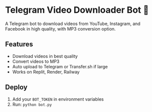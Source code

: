 # Telegram Video Downloader Bot 🎥

A Telegram bot to download videos from YouTube, Instagram, and Facebook in high quality, with MP3 conversion option.

## Features
- Download videos in best quality
- Convert videos to MP3
- Auto upload to Telegram or Transfer.sh if large
- Works on Replit, Render, Railway

## Deploy
1. Add your `BOT_TOKEN` in environment variables
2. Run: `python bot.py`
